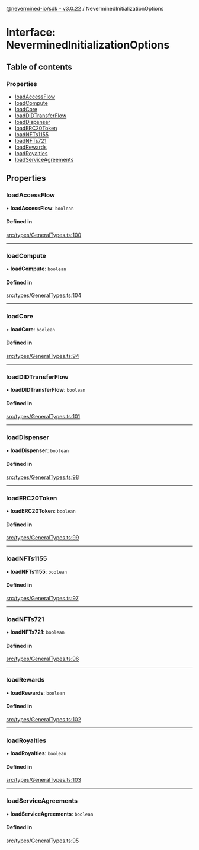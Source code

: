 [@nevermined-io/sdk - v3.0.22](../code-reference.md) / NeverminedInitializationOptions

# Interface: NeverminedInitializationOptions

## Table of contents

### Properties

- [loadAccessFlow](NeverminedInitializationOptions.md#loadaccessflow)
- [loadCompute](NeverminedInitializationOptions.md#loadcompute)
- [loadCore](NeverminedInitializationOptions.md#loadcore)
- [loadDIDTransferFlow](NeverminedInitializationOptions.md#loaddidtransferflow)
- [loadDispenser](NeverminedInitializationOptions.md#loaddispenser)
- [loadERC20Token](NeverminedInitializationOptions.md#loaderc20token)
- [loadNFTs1155](NeverminedInitializationOptions.md#loadnfts1155)
- [loadNFTs721](NeverminedInitializationOptions.md#loadnfts721)
- [loadRewards](NeverminedInitializationOptions.md#loadrewards)
- [loadRoyalties](NeverminedInitializationOptions.md#loadroyalties)
- [loadServiceAgreements](NeverminedInitializationOptions.md#loadserviceagreements)

## Properties

### loadAccessFlow

• **loadAccessFlow**: `boolean`

#### Defined in

[src/types/GeneralTypes.ts:100](https://github.com/nevermined-io/sdk-js/blob/362ec9def8e214a7107b1963f195c6d6585b9876/src/types/GeneralTypes.ts#L100)

---

### loadCompute

• **loadCompute**: `boolean`

#### Defined in

[src/types/GeneralTypes.ts:104](https://github.com/nevermined-io/sdk-js/blob/362ec9def8e214a7107b1963f195c6d6585b9876/src/types/GeneralTypes.ts#L104)

---

### loadCore

• **loadCore**: `boolean`

#### Defined in

[src/types/GeneralTypes.ts:94](https://github.com/nevermined-io/sdk-js/blob/362ec9def8e214a7107b1963f195c6d6585b9876/src/types/GeneralTypes.ts#L94)

---

### loadDIDTransferFlow

• **loadDIDTransferFlow**: `boolean`

#### Defined in

[src/types/GeneralTypes.ts:101](https://github.com/nevermined-io/sdk-js/blob/362ec9def8e214a7107b1963f195c6d6585b9876/src/types/GeneralTypes.ts#L101)

---

### loadDispenser

• **loadDispenser**: `boolean`

#### Defined in

[src/types/GeneralTypes.ts:98](https://github.com/nevermined-io/sdk-js/blob/362ec9def8e214a7107b1963f195c6d6585b9876/src/types/GeneralTypes.ts#L98)

---

### loadERC20Token

• **loadERC20Token**: `boolean`

#### Defined in

[src/types/GeneralTypes.ts:99](https://github.com/nevermined-io/sdk-js/blob/362ec9def8e214a7107b1963f195c6d6585b9876/src/types/GeneralTypes.ts#L99)

---

### loadNFTs1155

• **loadNFTs1155**: `boolean`

#### Defined in

[src/types/GeneralTypes.ts:97](https://github.com/nevermined-io/sdk-js/blob/362ec9def8e214a7107b1963f195c6d6585b9876/src/types/GeneralTypes.ts#L97)

---

### loadNFTs721

• **loadNFTs721**: `boolean`

#### Defined in

[src/types/GeneralTypes.ts:96](https://github.com/nevermined-io/sdk-js/blob/362ec9def8e214a7107b1963f195c6d6585b9876/src/types/GeneralTypes.ts#L96)

---

### loadRewards

• **loadRewards**: `boolean`

#### Defined in

[src/types/GeneralTypes.ts:102](https://github.com/nevermined-io/sdk-js/blob/362ec9def8e214a7107b1963f195c6d6585b9876/src/types/GeneralTypes.ts#L102)

---

### loadRoyalties

• **loadRoyalties**: `boolean`

#### Defined in

[src/types/GeneralTypes.ts:103](https://github.com/nevermined-io/sdk-js/blob/362ec9def8e214a7107b1963f195c6d6585b9876/src/types/GeneralTypes.ts#L103)

---

### loadServiceAgreements

• **loadServiceAgreements**: `boolean`

#### Defined in

[src/types/GeneralTypes.ts:95](https://github.com/nevermined-io/sdk-js/blob/362ec9def8e214a7107b1963f195c6d6585b9876/src/types/GeneralTypes.ts#L95)
